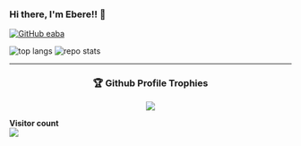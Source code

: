 ### Hi there, I'm Ebere!! 👋

[![GitHub eaba](https://img.shields.io/github/followers/eaba?label=follow&style=social)](https://github.com/eaba) 


![top langs](https://github-readme-stats.vercel.app/api/top-langs/?username=eaba&hide=jupyter%20notebook,html,javascript)
![repo stats](https://github-readme-stats.vercel.app/api?username=eaba&show_icons=true&line_height=27)

---

<div align='center'>

### 🏆 Github Profile Trophies

  <img src="https://github-profile-trophy.vercel.app/?username=eaba&theme=gruvbox"/>

</div>

<!--
**eaba/eaba** is a ✨ _special_ ✨ repository because its `README.md` (this file) appears on your GitHub profile.

Here are some ideas to get you started:

- 🔭 I’m currently working on ...
- 🌱 I’m currently learning ...
- 👯 I’m looking to collaborate on ...
- 🤔 I’m looking for help with ...
- 💬 Ask me about ...
- 📫 How to reach me: ...
- 😄 Pronouns: ...
- ⚡ Fun fact: ...
-->
<p align="left"> 
  <b>Visitor count</b><br>
  <img src="https://profile-counter.glitch.me/eaba/count.svg" />
</p>

